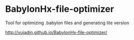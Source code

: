 # BabylonHx-file-optimizer
Tool for optimizing .babylon files and generating lite version

http://vujadin.github.io/BabylonHx-file-optimizer/

